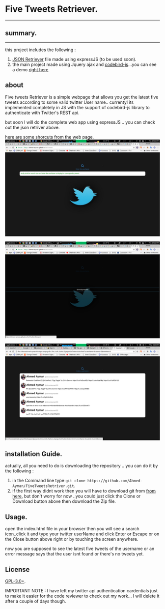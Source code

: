 # Five Tweets Retriever.
<hr>

## summary.
<hr>
this project includes the following :

1. [JSON Retriever](https://github.com/Ahmed-Ayman/FiveTweetsRetriver/blob/master/tweetsJson.js) file made using expressJS  (to be used soon).
2. the main project made using Jquery ajax and [codebird-js](https://github.com/jublonet/codebird-js
)...you can see a demo [right here](ahmed-ayman.github.io/GetTwitter)

## about

Five tweets Retriever is a simple webpage that allows you get the latest five tweets according to some valid twitter User name.. currentyl its implemented completely in JS with the support of codebird-js library to authenticate with Twitter's REST api.

but soon I will do the complete web app using expressJS .. you can check out the json retriver above.

here are some shorcuts from the web page.
![an awesome image](https://github.com/Ahmed-Ayman/FiveTweetsRetriver/blob/master/images/1.png?raw=true)


![an awesome image](https://github.com/Ahmed-Ayman/FiveTweetsRetriver/blob/master/images/2.png?raw=true)

![an awesome image](https://github.com/Ahmed-Ayman/FiveTweetsRetriver/blob/master/images/3.png?raw=true)

## installation Guide.

actually, all you need to do is downloading the repository .. you can do it by the following :

1. in the Command line type `git clone https://github.com/Ahmed-Ayman/FiveTweetsRetriver.git`.
2. if the first way didnt work then you will have to download git from [from here](https://git-scm.com/), but don't worry for now ..you could just click the Clone or Download button above then download the Zip file.


## Usage.

open the index.html file in your browser then you will see a search icon..click it and type your twitter userName and  click Enter or Escape or on the Close button above right or by touching the screen anywhere.

now you are supposed to see the latest five tweets of the username or an error message says that the user isnt found or there's no tweets yet.
## License  
[GPL-3.0+](https://github.com/Ahmed-Ayman/FiveTweetsRetriver/blob/master/LICENSE.txt).

IMPORTANT NOTE : I have left my twitter api authentication cardentials just to make it easier for the code reviewer to check out my work... I will delete it after a couple of days though.
